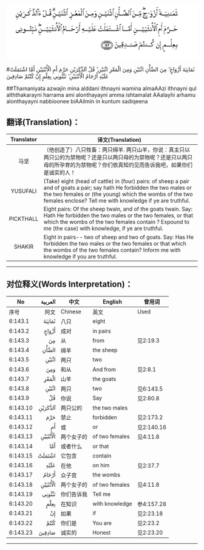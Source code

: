 ![006:143](images/006_143.gif)

#ثَمَانِيَةَ أَزْوَاجٍ ۖ مِنَ الضَّأْنِ اثْنَيْنِ وَمِنَ الْمَعْزِ اثْنَيْنِ ۗ قُلْ آلذَّكَرَيْنِ حَرَّمَ أَمِ الْأُنْثَيَيْنِ أَمَّا اشْتَمَلَتْ عَلَيْهِ أَرْحَامُ الْأُنْثَيَيْنِ ۖ نَبِّئُونِي بِعِلْمٍ إِنْ كُنْتُمْ صَادِقِينَ

##Thamaniyata azwajin mina alddani ithnayni wamina almaAAzi ithnayni qul alththakarayni harrama ami alonthayayni amma ishtamalat AAalayhi arhamu alonthayayni nabbioonee biAAilmin in kuntum sadiqeena 

## 翻译(Translation)：

| Translator | 译文(Translation)                                            |
| :--------: | ------------------------------------------------------------ |
|    马坚    | （他创造了）八只牲畜：两只绵羊. 两只山羊，你说：真主只以两只公的为禁物呢？还是只以两只母的为禁物呢？还是只以两只母的所孕育的为禁物呢？你们依真知灼见而告诉我吧，如果你们是诚实的人！ |
|  YUSUFALI  | (Take) eight (head of cattle) in (four) pairs: of sheep a pair and of goats a pair; say hath He forbidden the two males or the two females or (the young) which the wombs of the two females enclose? Tell me with knowledge if ye are truthful. |
| PICKTHALL  | Eight pairs: Of the sheep twain, and of the goats twain. Say: Hath He forbidden the two males or the two females, or that which the wombs of the two females contain ? Expound to me (the case) with knowledge, if ye are truthful. |
|   SHAKIR   | Eight in pairs-- two of sheep and two of goats. Say: Has He forbidden the two males or the two females or that which the wombs of the two females contain? Inform me with knowledge if you are truthful. |

---

## 对位释义(Words Interpretation)：

| No   | العربية | 中文    | English | 曾用词 |
| ---- | ------: | ------- | ------- | ------ |
| 序号 |    阿文 | Chinese | 英文    | Used   |
| 6:143.1  | ثَمَانِيَةَ   | 八只       | eight          |            |
| 6:143.2  | أَزْوَاجٍ    | 成对       | in pairs       |            |
| 6:143.3  | مِنَ       | 从         | from           | 见2:19.3 |
| 6:143.4  | الضَّأْنِ    | 绵羊       | the sheep      |            |
| 6:143.5  | اثْنَيْنِ    | 两只       | two            |            |
| 6:143.6  | وَمِنَ      | 和从       | And from       | 见2:8.1    |
| 6:143.7  | الْمَعْزِ    | 山羊       | the goats      |            |
| 6:143.8  | اثْنَيْنِ    | 两只       | two            | 见6:143.5  |
| 6:143.9  | قُلْ       | 你说       | Say            | 见2:80.8   |
| 6:143.10 | آلذَّكَرَيْنِ  | 两只公的   | the two males  |            |
| 6:143.11 | حَرَّمَ      | 禁止       | forbidden      | 见2:173.2  |
| 6:143.12 | أَمِ       | 或         | or             | 见2:140.16 |
| 6:143.13 | الْأُنْثَيَيْنِ | 两个女子的 | of two females | 见4:11.8   |
| 6:143.14 | أَمَّا      | 或者什么   | or that        |            |
| 6:143.15 | اشْتَمَلَتْ   | 它包含     | contain        |            |
| 6:143.16 | عَلَيْهِ     | 在他       | on him         | 见2:37.7   |
| 6:143.17 | أَرْحَامُ    | 众子宫     | the wombs      |            |
| 6:143.18 | الْأُنْثَيَيْنِ | 两个女子的 | of two females | 见4:11.8   |
| 6:143.19 | نَبِّئُونِي   | 你们告诉我 | Tell me        |            |
| 6:143.20 | بِعِلْمٍ     | 在知识     | with knowledge | 参4:157.28 |
| 6:143.21 | إِنْ       | 如果       | if             | 见2:23.18  |
| 6:143.22 | كُنْتُمْ     | 你们是     | You are        | 见2:23.2   |
| 6:143.23 | صَادِقِينَ   | 诚实的     | Honest         | 见2:23.20  |

---
